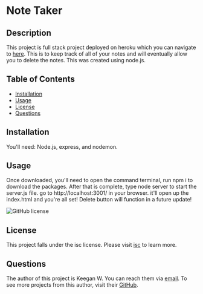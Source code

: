 # Note Taker

## Description

This project is full stack project deployed on heroku which you can navigate to [here](https://infinite-headland-00091.herokuapp.com/). This is to keep track of all of your notes and will eventually allow you to delete the notes. This was created using node.js.
    

## Table of Contents 
* [Installation](#Installation) 
* [Usage](#Usage) 
* [License](#License) 
* [Questions](#Questions) 

    

## Installation

You'll need: Node.js, express, and nodemon.
    

## Usage

Once downloaded, you'll need to open the command terminal, run npm i to download the packages. After that is complete, type node server to start the server.js file. go to http://localhost:3001/ in your browser. it'll open up the index.html and you're all set! Delete button will function in a future update!
    

![GitHub license](https://img.shields.io/badge/license-isc-blue.svg)

## License
    
This project falls under the isc license. Please visit [isc](https://choosealicense.com/licenses/isc) to learn more.
    

## Questions
The author of this project is Keegan W. You can reach them via [email](mailto:kwedwick@gmail.com).
To see more projects from this author, visit their [GitHub](https://github.com/kwedwick).
